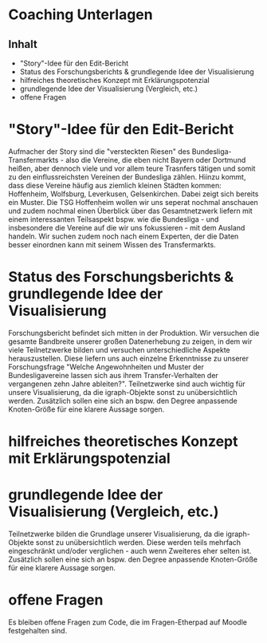# Coaching Unterlagen #

## Inhalt
- "Story"-Idee für den Edit-Bericht
- Status des Forschungsberichts & grundlegende Idee der Visualisierung
- hilfreiches theoretisches Konzept mit Erklärungspotenzial
- grundlegende Idee der Visualisierung (Vergleich, etc.)
- offene Fragen

# "Story"-Idee für den Edit-Bericht

Aufmacher der Story sind die "versteckten Riesen" des Bundesliga-Transfermarkts - also die Vereine, die eben nicht Bayern oder Dortmund heißen, aber dennoch viele und vor allem teure Trasnfers tätigen und somit zu den einflussreichsten Vereinen der Bundesliga zählen. Hiinzu kommt, dass diese Vereine häufig aus ziemlich kleinen Städten kommen: Hoffenheim, Wolfsburg, Leverkusen, Gelsenkirchen. Dabei zeigt sich bereits ein Muster. Die TSG Hoffenheim wollen wir uns seperat nochmal anschauen und zudem nochmal einen Überblick über das Gesamtnetzwerk liefern mit einem interessanten Teilsaspekt bspw. wie die Bundesliga - und insbesondere die Vereine auf die wir uns fokussieren - mit dem Ausland handeln. Wir suchen zudem noch nach einem Experten, der die Daten besser einordnen kann mit seinem Wissen des Transfermarkts. 

# Status des Forschungsberichts & grundlegende Idee der Visualisierung

Forschungsbericht befindet sich mitten in der Produktion. Wir versuchen die gesamte Bandbreite unserer großen Datenerhebung zu zeigen, in dem wir viele Teilnetzwerke bilden und versuchen unterschiedliche Aspekte herauszustellen. Diese liefern uns auch einzelne Erkenntnisse zu unserer Forschungsfrage "Welche Angewohnheiten und Muster der Bundesligavereine lassen sich aus ihrem Transfer-Verhalten der vergangenen zehn Jahre ableiten?". Teilnetzwerke sind auch wichtig für unsere Visualisierung, da die igraph-Objekte sonst zu unübersichtlich werden. Zusätzlich sollen eine sich an bspw. den Degree anpassende Knoten-Größe für eine klarere Aussage sorgen. 

# hilfreiches theoretisches Konzept mit Erklärungspotenzial


# grundlegende Idee der Visualisierung (Vergleich, etc.)

Teilnetzwerke bilden die Grundlage unserer Visualisierung, da die igraph-Objekte sonst zu unübersichtlich werden. Diese werden teils mehrfach eingeschränkt und/oder verglichen - auch wenn Zweiteres eher selten ist. Zusätzlich sollen eine sich an bspw. den Degree anpassende Knoten-Größe für eine klarere Aussage sorgen. 

# offene Fragen

Es bleiben offene Fragen zum Code, die im Fragen-Etherpad auf Moodle festgehalten sind.

##